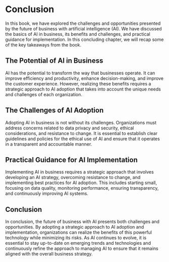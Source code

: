 # Conclusion

In this book, we have explored the challenges and opportunities presented by the future of business with artificial intelligence (AI). We have discussed the basics of AI in business, its benefits and challenges, and practical guidance for implementation. In this concluding chapter, we will recap some of the key takeaways from the book.

The Potential of AI in Business
-------------------------------

AI has the potential to transform the way that businesses operate. It can improve efficiency and productivity, enhance decision-making, and improve the customer experience. However, realizing these benefits requires a strategic approach to AI adoption that takes into account the unique needs and challenges of each organization.

The Challenges of AI Adoption
-----------------------------

Adopting AI in business is not without its challenges. Organizations must address concerns related to data privacy and security, ethical considerations, and resistance to change. It is essential to establish clear guidelines and policies for the ethical use of AI and ensure that it operates in a transparent and accountable manner.

Practical Guidance for AI Implementation
----------------------------------------

Implementing AI in business requires a strategic approach that involves developing an AI strategy, overcoming resistance to change, and implementing best practices for AI adoption. This includes starting small, focusing on data quality, monitoring performance, ensuring transparency, and continuously improving AI systems.

Conclusion
----------

In conclusion, the future of business with AI presents both challenges and opportunities. By adopting a strategic approach to AI adoption and implementation, organizations can realize the benefits of this powerful technology while minimizing its risks. As AI continues to evolve, it is essential to stay up-to-date on emerging trends and technologies and continuously refine the approach to managing AI to ensure that it remains aligned with the overall business strategy.